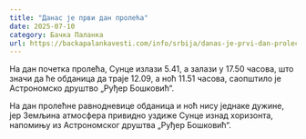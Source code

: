 ```yaml
---
title: "Данас је први дан пролећа"
date: 2025-07-10
category: Бачка Паланка
url: https://backapalankavesti.com/info/srbija/danas-je-prvi-dan-proleca/
---
```


На дан почетка пролећа, Сунце излази 5.41, а залази у 17.50 часова, што значи да ће обданица да траје 12.09, а ноћ 11.51 часова, саопштило је Астрономско друштво „Руђер Бошковић“.

На дан пролећне равнодневице обданица и ноћ нису једнаке дужине, јер Земљина атмосфера привидно уздиже Сунце изнад хоризонта, напомињу из Астрономског друштва „Руђер Бошковић“.

